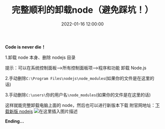 ﻿---
title: 完整顺利的卸载node（避免踩坑！）
type: 'tags'
categories: ['Web&Node']
date: 2022-01-16 12:00:00
---

**Code is never die！**

1.卸载 node 本身、删除 nodejs 目录

提示：可以在系统控制面板-->所有控制面板项-->程序和功能 卸载 Node.js

2.手动删除`C:\Program Files\nodejs\node_modules`(如果你的文件是在这里的话)

3.手动删除`C:\users\`你的用户名`\node_modules`(如果你的文件是在这里的话)

这样就能完整卸载电脑上面的 node，然后也可以进行新版本下载
附官网地址：[下载新版 nodejs](http://nodejs.cn/download/)
![在这里插入图片描述](https://img-blog.csdnimg.cn/20210421183201539.png?x-oss-process=image/watermark,type_ZmFuZ3poZW5naGVpdGk,shadow_10,text_aHR0cHM6Ly9ibG9nLmNzZG4ubmV0L3dlaXhpbl80OTkxODY1Nw==,size_16,color_FFFFFF,t_70)

**Ending...**

